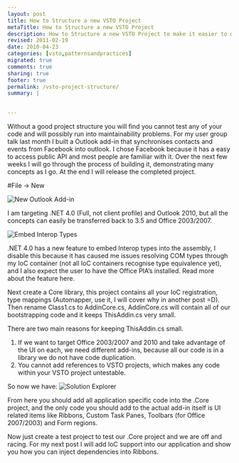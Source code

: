 ```yaml
---
layout: post
title: How to Structure a new VSTO Project
metaTitle: How to Structure a new VSTO Project
description: How to Structure a new VSTO Project to make it easier to maintain and test.
revised: 2011-02-19
date: 2010-04-23
categories: [vsto,patternsandpractices]
migrated: true
comments: true
sharing: true
footer: true
permalink: /vsto-project-structure/
summary: | 
  

---
```

Without a good project structure you will find you cannot test any of your code and will possibly run into maintainability problems. For my user group talk last month I built a Outlook add-in that synchronises contacts and events from Facebook into outlook. I chose Facebook because it has a easy to access public API and most people are familiar with it. Over the next few weeks I will go through the process of building it, demonstrating many concepts as I go. At the end I will release the completed project.

#File -> New

![New Outlook Add-in][1]

I am targeting .NET 4.0 (Full, not client profile) and Outlook 2010, but all the concepts can easily be transferred back to 3.5 and Office 2003/2007.

![Embed Interop Types][2]

.NET 4.0 has a new feature to embed Interop types into the assembly, I disable this because it has caused me issues resolving COM types through my IoC container (not all IoC containers recognise type equivalence yet), and I also expect the user to have the Office PIA’s installed. Read more about the feature here.

Next create a Core library, this project contains all your IoC registration, type mappings (Automapper, use it, I will cover why in another post =D). Then rename Class1.cs to AddinCore.cs, AddinCore.cs will contain all of our bootstrapping code and it keeps ThisAddin.cs very small.

There are two main reasons for keeping ThisAddin.cs small.

 1. If we want to target Office 2003/2007 and 2010 and take advantage of the UI on each, we need different add-ins, because all our code is in a library we do not have code duplication.
 2. You cannot add references to VSTO projects, which makes any code within your VSTO project untestable.

So now we have:
![Solution Explorer][3]

From here you should add all application specific code into the .Core project, and the only code you should add to the actual add-in itself is UI related items like Ribbons, Custom Task Panes, Toolbars (for Office 2007/2003) and Form regions.

Now just create a test project to test our .Core project and we are off and racing. For my next post I will add IoC support into our application and show you how you can inject dependencies into Ribbons.


  [1]: /get/screenshot/NewOutlookAddin.png
  [2]: /get/screenshot/EmbedInteropTypes.png
  [3]: /get/screenshot/AddinSolutionExplorer.png